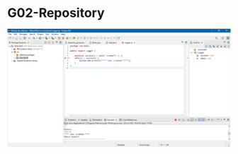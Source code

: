 # G02-Repository
![Captura de aspecto ejemplo](https://raw.githubusercontent.com/santi0ne/G02-Repository/main/Capturas/Aspectoejemplo.png)

